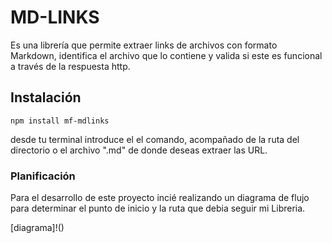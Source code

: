 # MD-LINKS

Es una librería que permite extraer links de archivos con formato Markdown, identifica el archivo que lo contiene y valida si este es funcional a través de la respuesta http.

## Instalación

`npm install mf-mdlinks`


desde tu terminal introduce el el comando, acompañado de la ruta del directorio o el archivo ".md" de donde deseas extraer las URL.

### Planificación 

Para el desarrollo de este proyecto incié realizando un diagrama de flujo para determinar el punto de inicio y la ruta que debia seguir mi Libreria.

[diagrama]!()
